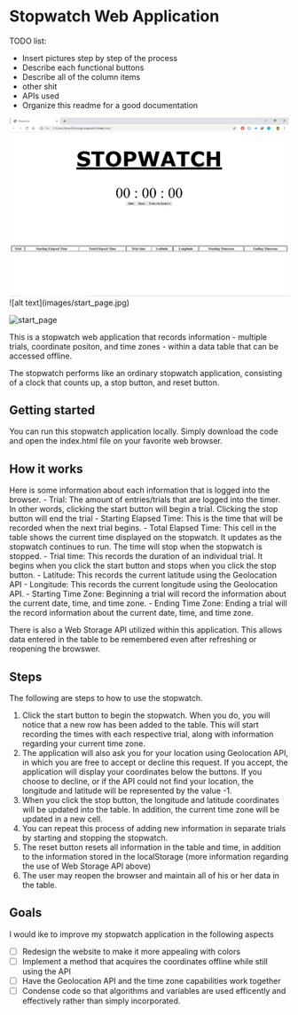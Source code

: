 Stopwatch Web Application
===============

TODO list: 
 - Insert pictures step by step of the process
 - Describe each functional buttons
 - Describe all of the column items
 - other shit
 - APIs used
 - Organize this readme for a good documentation 

 <img src="images/start_page.jpg" />
 ![alt text](images/start_page.jpg)
 
 ![start_page](https://user-images.githubusercontent.com/44922197/65829698-d599b600-e25c-11e9-8853-14da6c327a4c.JPG)

This is a stopwatch web application that records information - multiple trials, coordinate positon, and time zones - within a data table that can be accessed offline. 

The stopwatch performs like an ordinary stopwatch application, consisting of a clock that counts up, a stop button, and reset button. 


Getting started
---------------
You can run this stopwatch application locally. Simply download the code and open the index.html file on your favorite web browser. 


How it works
------------
Here is some information about each information that is logged into the browser.
	- Trial: The amount of entries/trials that are logged into the timer. In other words, clicking the start button will begin a trial. Clicking the stop button will end the trial
	- Starting Elapsed Time: This is the time that will be recorded when the next trial begins. 
	- Total Elapsed Time: This cell in the table shows the current time displayed on the stopwatch. It updates as the stopwatch continues to run. The time will stop when the stopwatch is stopped.
	- Trial time: This records the duration of an individual trial. It begins when you click the start button and stops when you click the stop button. 
	- Latitude: This records the current latitude using the Geolocation API
	- Longitude: This records the current longitude using the Geolocation API.
	- Starting Time Zone: Beginning a trial will record the information about the current date, time, and time zone.
	- Ending Time Zone: Ending a trial will the record information about the current date, time, and time zone.

There is also a Web Storage API utilized within this application. This allows data entered in the table to be remembered even after refreshing or reopening the browswer.

Steps
----- 
The following are steps to how to use the stopwatch.
1. Click the start button to begin the stopwatch. When you do, you will notice that a new row has been added to the table. This will start recording the times with each respective trial, along with information regarding your current time zone. 
2. The application will also ask you for your location using Geolocation API, in which you are free to accept or decline this request. If you accept, the application will display your coordinates below the buttons. If you choose to decline, or if the API could not find your location, the longitude and latitude will be represented by the value -1. 
3. When you click the stop button, the longitude and latitude coordinates will be updated into the table. In addition, the current time zone will be updated in a new cell. 
4. You can repeat this process of adding new information in separate trials by starting and stopping the stopwatch. 
5. The reset button resets all information in the table and time, in addition to the information stored in the localStorage (more information regarding the use of Web Storage API above)
6. The user may reopen the browser and maintain all of his or her data in the table. 


## Goals 
I would ike to improve my stopwatch application in the following aspects
 - [ ] Redesign the website to make it more appealing with colors
 - [ ] Implement a method that acquires the coordinates offline while still using the API
 - [ ] Have the Geolocation API and the time zone capabilities work together
 - [ ] Condense code so that algorithms and variables are used efficently and effectively rather than simply incorporated.
